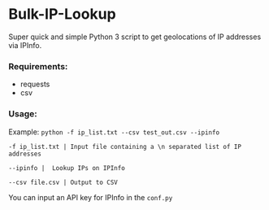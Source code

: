 # Bulk-IP-Lookup
Super quick and simple Python 3 script to get geolocations of IP addresses via IPInfo.

### Requirements:
* requests
* csv

### Usage:
Example: `python -f ip_list.txt --csv test_out.csv --ipinfo`

`-f ip_list.txt | Input file containing a \n separated list of IP addresses`

`--ipinfo |  Lookup IPs on IPInfo`

`--csv file.csv | Output to CSV`

You can input an API key for IPInfo in the `conf.py`
